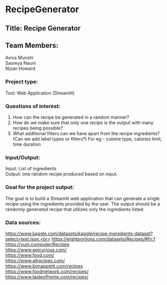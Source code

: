 # RecipeGenerator

## Title: Recipe Generator 


## Team Members:
Aviva Munshi<br>
Saumya Nauni<br>
Nizan Howard<br>


### Project type: 
Tool: Web Application (Streamlit) 


### Questions of interest: 
1. How can the recipe be generated in a random manner?<br> 
2. How do we make sure that only one recipe is the output with many recipes being possible?<br>
3. What additional filters can we have apart from the recipe ingredients? (Can we add label types or filters?) For eg - cuisine type, calories limit, time duration


### Input/Output:
Input: List of ingredients<br>
Output: one random recipe produced based on input. 


### Goal for the project output: 
The goal is to build a Streamlit web application that can generate a single recipe using the ingredients provided by the user. The output should be a randomly generated recipe that utilizes only the ingredients listed. 


### Data sources: 
https://www.kaggle.com/datasets/kaggle/recipe-ingredients-dataset?select=test.json.<br>
https://eightportions.com/datasets/Recipes/#fn:1<br>
https://yum.computer/Recipes<br>
https://www.epicurious.com/<br>
https://www.food.com/<br>
https://www.allrecipes.com/<br>
https://www.bonappetit.com/recipes<br>
https://www.foodnetwork.com/recipes/<br>
https://www.tasteofhome.com/recipes/
